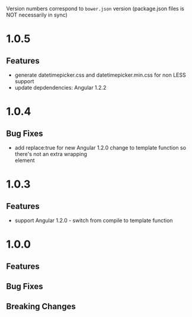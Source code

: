 Version numbers correspond to `bower.json` version (package.json files is NOT necessarily in sync)

# 1.0.5
## Features
- generate datetimepicker.css and datetimepicker.min.css for non LESS support
- update depdendencies: Angular 1.2.2

# 1.0.4
## Bug Fixes
- add replace:true for new Angular 1.2.0 change to template function so there's not an extra wrapping <div> element

# 1.0.3
## Features
- support Angular 1.2.0 - switch from compile to template function

# 1.0.0

## Features
		
## Bug Fixes

## Breaking Changes